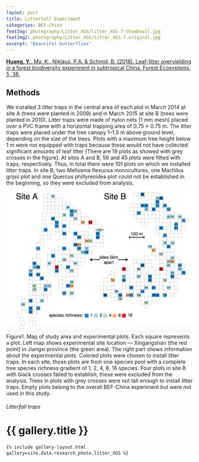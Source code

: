 ```yaml
---
layout: post
title: Litterfall Experiment
categories: BEF-China
featImg: photography/Litter_XGS/litter_XGS-7-thumbnail.jpg
featImg2: photography/Litter_XGS/litter_XGS-7-original.jpg
excerpt: "Beautiful butterflies"
---
```


[**Huang, Y.**, Ma, K., Niklaus, P.A. & Schmid, B. (2018). Leaf-litter overyielding in a forest biodiversity experiment in subtropical China. Forest Ecosystems, 5, 38.](https://rdcu.be/bbM8w)

## Methods
We installed 3 litter traps in the central area of each plot in March 2014 at site A (trees were planted in 2009) and in March 2015 at site B (trees were planted in 2010). Litter traps were made of nylon nets (1 mm mesh) placed over a PVC frame with a horizontal trapping area of 0.75 × 0.75 m. The litter traps were placed under the tree canopy 1–1.5 m above ground level, depending on the size of the trees. Plots with a maximum tree height below 1 m were not equipped with traps because these would not have collected significant amounts of leaf litter (There are 19 plots as showed with grey crosses in the figure). At sites A and B, 56 and 45 plots were fitted with traps, respectively. Thus, in total there were 101 plots on which we installed litter traps. In site B, two Meliosma flexuosa monocultures, one Machilus grijsii plot and one Quercus phillyreoides plot could not be established in the beginning, so they were excluded from analysis.
![My research](/assets/photography/Litter_XGS/littertrap.png)
Figure1. Map of study area and experimental plots. Each square represents a plot. Left map shows experimental site location –– Xingangshan (the red point) in Jiangxi province (the green area). The right part shows information about the experimental plots. Colored plots were chosen to install litter traps. In each site, those plots are from one species pool with a complete tree species richness gradient of 1, 2, 4, 8, 16 species. Four plots in site B with black crosses failed to establish; these were excluded from the analysis. Trees in plots with grey crosses were not tall enough to install litter traps. Empty plots belong to the overall BEF-China experiment but were not used in this study.


<div class="galleryIndexWrapper">
  <h6 class="dropCap"><p>Litterfall traps</p></h6>

  <div class="imgContainer">
    <h1>{{ gallery.title }}</h1>

    {% include gallery-layout.html gallery=site.data.research_photo.litter_XGS %}
  </div>
</div>
